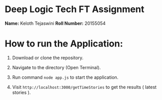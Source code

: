# Deep Logic Tech FT Assignment

**Name:** Keloth Tejaswini
**Roll Number:** 20155054

# How to run the Application:

1. Download or clone the repository.

2. Navigate to the directory (Open Terminal).

3. Run command `node app.js` to start the application.

4. Visit `http://localhost:3000/getTimeStories` to get the results ( latest stories ).


